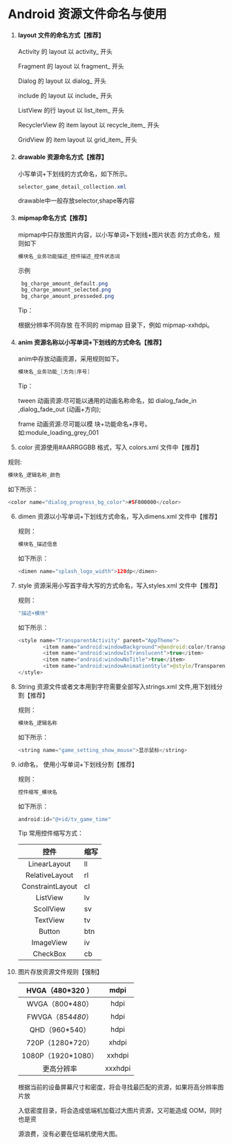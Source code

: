 # Android 资源文件命名与使用

1. #### layout 文件的命名方式【推荐】

   Activity 的 layout 以 activity_ 开头

   Fragment 的 layout 以 fragment_ 开头

   Dialog 的 layout 以 dialog_ 开头

   include 的 layout 以 include_ 开头

   ListView 的行 layout 以 list_item_ 开头

   RecyclerView 的 item layout 以 recycle_item_ 开头

   GridView 的 item layout 以 grid_item_ 开头

   

2. #### drawable 资源命名方式【推荐】

   小写单词+下划线的方式命名，如下所示。

   ```java
   selector_game_detail_collection.xml
   ```

   drawable中一般存放selector,shape等内容

   

3. #### mipmap命名方式【推荐】

   mipmap中只存放图片内容，以小写单词+下划线+图片状态 的方式命名，规则如下

   

   ```java
   模块名_业务功能描述_控件描述_控件状态词
   ```

   示例

   ```java
    bg_charge_amount_default.png
    bg_charge_amount_selected.png
    bg_charge_amount_presseded.png
   ```

   Tip：

   根据分辨率不同存放 在不同的 mipmap 目录下，例如 mipmap-xxhdpi。

   

4. #### anim 资源名称以小写单词+下划线的方式命名【推荐】

   anim中存放动画资源，采用规则如下。

   ```java
   模块名_业务功能_[方向|序号]
   ```

   Tip：

   tween 动画资源:尽可能以通用的动画名称命名，如 dialog_fade_in ,dialog_fade_out (动画+方向);

   frame 动画资源:尽可能以模 块+功能命名+序号。如:module_loading_grey_001

   

5.  color 资源使用#AARRGGBB 格式，写入 colors.xml 文件中【推荐】

   规则:

   ```java
   模块名_逻辑名称_颜色
   ```

   如下所示：

   ```java
   <color name="dialog_progress_bg_color">#5F000000</color>
   ```

   

6. dimen 资源以小写单词+下划线方式命名，写入dimens.xml 文件中【推荐】

   规则：

   ```java
   模块名_描述信息
   ```

   如下所示：

   ```java
   <dimen name="splash_logo_width">120dp</dimen>
   ```

   

7. style 资源采用小写首字母大写的方式命名，写入styles.xml 文件中【推荐】

   规则：

   ```java
   "描述+模块"
   ```

   如下所示：

   ```java
   <style name="TransparentActivity" parent="AppTheme">
           <item name="android:windowBackground">@android:color/transparent</item>
           <item name="android:windowIsTranslucent">true</item>
           <item name="android:windowNoTitle">true</item>
           <item name="android:windowAnimationStyle">@style/TransparentAnimation</item>
   </style>
   ```

   

8. String 资源文件或者文本用到字符需要全部写入strings.xml 文件,用下划线分割【推荐】

   规则：

   ```java
   模块名_逻辑名称
   ```

   如下所示：

   ```java
   <string name="game_setting_show_mouse">显示鼠标</string>
   ```

9. id命名， 使用小写单词+下划线分割【推荐】

   规则：

   ```java
   控件缩写_模块名
   ```

   如下所示：

   ```java
   android:id="@+id/tv_game_time"
   ```

   

   Tip 常用控件缩写方式：

   

   |       控件       | 缩写 |
   | :--------------: | ---- |
   |   LinearLayout   | ll   |
   |  RelativeLayout  | rl   |
   | ConstraintLayout | cl   |
   |     ListView     | lv   |
   |    ScollView     | sv   |
   |     TextView     | tv   |
   |      Button      | btn  |
   |    ImageView     | iv   |
   |     CheckBox     | cb   |

   

10. 图片存放资源文件规则【强制】

    |  HVGA（480*320 ）  |  mdpi   |
    | :----------------: | :-----: |
    |  WVGA（800*480）   |  hdpi   |
    | FWVGA（854*480*）  |  hdpi   |
    |   QHD（960*540）   |  hdpi   |
    |  720P（1280*720）  |  xhdpi  |
    | 1080P（1920*1080） | xxhdpi  |
    |     更高分辨率     | xxxhdpi |

    根据当前的设备屏幕尺寸和密度，将会寻找最匹配的资源，如果将高分辨率图片放

    入低密度目录，将会造成低端机加载过大图片资源，又可能造成 OOM，同时也是资

    源浪费，没有必要在低端机使用大图。

     